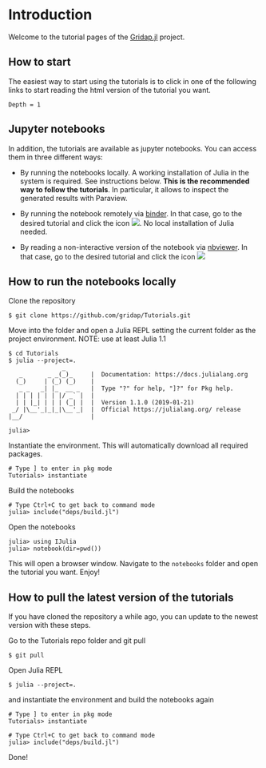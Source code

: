 # Introduction

Welcome to the tutorial pages of the [Gridap.jl](https://github.com/gridap/Gridap.jl) project.

## How to start

The easiest way to start using the tutorials is to click in one of the following links to start reading the html version of the tutorial you want.

```@contents
Depth = 1
```

## Jupyter notebooks

In addition, the tutorials are available as jupyter notebooks. You can access them in three different ways:

- By running the notebooks locally. A working installation of Julia in the system is required. See instructions below. **This is the recommended way to follow the tutorials**. In particular, it allows to inspect the generated results with Paraview.

- By running the notebook remotely via [binder](https://mybinder.org). In that case, go to the desired tutorial and click the icon ![](https://mybinder.org/badge_logo.svg). No local installation of Julia needed.

- By reading a non-interactive version of the notebook via [nbviewer](https://nbviewer.jupyter.org/). In that case, go to the desired tutorial and click the icon ![](https://img.shields.io/badge/show-nbviewer-579ACA.svg)

## How to run the notebooks locally

Clone the repository
```
$ git clone https://github.com/gridap/Tutorials.git
```

Move into the folder and open a Julia REPL setting the current folder as the project environment. NOTE: use at least Julia 1.1
```
$ cd Tutorials
$ julia --project=.
               _
   _       _ _(_)_     |  Documentation: https://docs.julialang.org
  (_)     | (_) (_)    |
   _ _   _| |_  __ _   |  Type "?" for help, "]?" for Pkg help.
  | | | | | | |/ _` |  |
  | | |_| | | | (_| |  |  Version 1.1.0 (2019-01-21)
 _/ |\__'_|_|_|\__'_|  |  Official https://julialang.org/ release
|__/                   |

julia> 

```

Instantiate the environment. This will automatically download all required packages.
```
# Type ] to enter in pkg mode
Tutorials> instantiate
```

Build the notebooks
```
# Type Ctrl+C to get back to command mode
julia> include("deps/build.jl")
```

Open the notebooks
```
julia> using IJulia
julia> notebook(dir=pwd())
```
This will open a browser window. Navigate to the `notebooks` folder and open the tutorial you want. Enjoy!

## How to pull the latest version of the tutorials

If you have cloned the repository a while ago, you can update to the newest version with these steps.

Go to the Tutorials repo folder and git pull
```
$ git pull
```
Open Julia REPL
```
$ julia --project=.

```
and instantiate the environment and build the notebooks again
```
# Type ] to enter in pkg mode
Tutorials> instantiate

# Type Ctrl+C to get back to command mode
julia> include("deps/build.jl")
```

Done!
